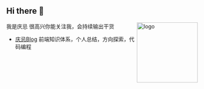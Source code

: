 ## Hi there 👋
<img src="https://github-readme-stats.vercel.app/api?username=lizuncong&show_icons=true" alt="logo" height="160" align="right" />

我是庆忌
很高兴你能关注我，会持续输出干货
- [庆忌Blog](https://github.com/qingji-fe/blog) 前端知识体系，个人总结，方向探索，代码编程
